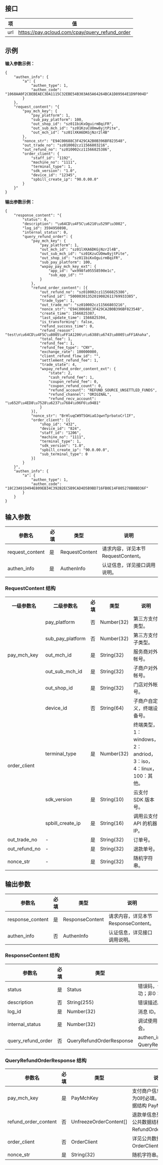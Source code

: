 ## 接口
|项|	值|
|--|--|
url|	https://pay.qcloud.com/cpay/query_refund_order

## 示例
**输入参数示例：**
```
{
	"authen_info": {
		"a": {
			"authen_type": 1,
			"authen_code": "1068AA0F2CBEBEAEC3DA1115C32EBE54B303A65A64264BCA1D89564E1D9F004D"
		}
	},
	"request_content": "{
		"pay_mch_key": {
			"pay_platform": 1,
			"sub_pay_platform": 100,
			"out_shop_id": "sz011biKxOguirmBqiFR",
			"out_sub_mch_id": "sz01KzuCUOmw8yjtPite",
			"out_mch_id": "sz01lXKA6DKGjNzr2l4B"
		},
		"nonce_str": "E94C00688C3F429CA2B0B396BF823548",
		"out_trade_no": "sz010002cz11566803216",
		"out_refund_no": "sz010002cz11566825386",
		"order_client": {
			"staff_id": "1192",
			"machine_no": "1111",
			"terminal_type": 1,
			"sdk_version": "1.0",
			"device_id": "12345",
			"spbill_create_ip": "90.0.00.0"
		}
	}"
}
```
**输出参数示例：**
```
{
	"response_content": "{
		"status": 0,
		"description": "\u64CD\u4F5C\u6210\u529F\u3002",
		"log_id": 3594950898,
		"internal_status": 0,
		"query_refund_order": {
			"pay_mch_key": {
				"pay_platform": 1,
				"out_mch_id": "sz01lXKA6DKGjNzr2l4B",
				"out_sub_mch_id": "sz01KzuCUOmw8yjtPite",
				"out_shop_id": "sz011biKxOguirmBqiFR",
				"sub_pay_platform": 100,
				"wxpay_pay_mch_key_ext": {
					"app_id": "wx998fa95558590e1c",
					"sub_app_id": ""
				}
			},
			"refund_order_content": [{
				"out_refund_no": "sz010002cz11566825386",
				"refund_id": "50000301352019082611769933385",
				"trade_type": 1,
				"out_trade_no": "sz010002cz11566803216",
				"nonce_str": "E94C00688C3F429CA2B0B396BF823548",
				"create_time": 1566825387,
				"last_update_time": 1566825394,
				"is_transforming": false,
				"refund_success_time": 0,
				"refund_reason": "test\n\u64CD\u4F5C\u8005\uFF1A1206\n\u6388\u6743\u8005\uFF1Ahaha",
				"total_fee": 1,
				"refund_fee": 1,
				"refund_fee_type": "CNY",
				"exchange_rate": 100000000,
				"client_refund_flow_id": "",
				"settlement_refund_fee": 1,
				"trade_state": 4,
				"wxpay_refund_order_content_ext": {
					"state": 2,
					"cash_refund_fee": 1,
					"coupon_refund_fee": 0,
					"coupon_refund_count": 0,
					"refund_account": "REFUND_SOURCE_UNSETTLED_FUNDS",
					"refund_channel": "ORIGINAL",
					"refund_recv_account": "\u652F\u4ED8\u7528\u6237\u7684\u96F6\u94B1"
				}
			}],
			"nonce_str": "BrHluqCW9T5GHiaOJqwnTprbatoCrlIF",
			"order_client": [{
				"shop_id": "432",
				"device_id": "824",
				"staff_id": "1206",
				"machine_no": "1111",
				"terminal_type": 1,
				"sdk_version": "1.0",
				"spbill_create_ip": "90.0.00.0",
				"sub_terminal_type": 0
			}]
		}
	}",
	"authen_info": {
		"a": {
			"authen_type": 1,
			"authen_code": "18C23A91D494E809EB34C392B2EC5B9CAD4D5B9BD716FB0E14F805278B0BD36F"
		}
	}
}
```

## 输入参数
| 参数名 | 必填 | 类型 |说明
|---------|---------|---------|-------|
request_content|	是	|RequestContent	|请求内容，详见本节 RequestContent。
authen_info	|是|	AuthenInfo	|认证信息，详见接口调用说明。

### RequestContent 结构
<table class="tg">
  <tr>
    <th class="tg-s268">一级参数名</th>
    <th class="tg-s268">二级参数名</th>
    <th class="tg-s268">必填</th>
    <th class="tg-s268">类型</th>
    <th class="tg-s268">说明</th>
  </tr>
  <tr>
    <td class="tg-0lax" rowspan="5"><a id="manage_tool">pay_mch_key </a></td>
    <td class="tg-s268">pay_platform</td>
    <td class="tg-s268">否</td>
    <td class="tg-s268">Number(32)</td>
    <td class="tg-s268">第三方支付类型。</td>
  </tr>
  <tr> 
    <td class="tg-s268">sub_pay_platform</td>
    <td class="tg-s268">否</td>
    <td class="tg-s268">Number(32) </td>
		<td class="tg-s268">第三方支付子类型。</td>
  </tr>
  <tr>
     <td class="tg-s268">out_mch_id</td>
    <td class="tg-s268">是</td>
    <td class="tg-s268"> String(32)</td>
		<td class="tg-s268">服务商对外帐号。</td>
  </tr>
	<tr>
     <td class="tg-s268">out_sub_mch_id</td>
    <td class="tg-s268">是</td>
    <td class="tg-s268"> String(32)</td>
		<td class="tg-s268">子商户对外帐号。</td>
  </tr>
	<tr>
     <td class="tg-s268">out_shop_id</td>
    <td class="tg-s268">是</td>
    <td class="tg-s268"> String(32)</td>
		<td class="tg-s268">门店对外帐号。</td>
  </tr>
	<tr>
      <td class="tg-s268" rowspan="4">order_client</td>
    <td class="tg-s268">device_id</td>
    <td class="tg-s268">否</td>
    <td class="tg-s268">String(64)	</td>
		<td class="tg-s268"> 子商户自定义，终端设备号。</td>
  </tr>
	 <tr>
      <td class="tg-s268">terminal_type </td>
    <td class="tg-s268">是</td>
    <td class="tg-s268">Number(32)	</td>
		<td class="tg-s268">终端类型，1：windows，2：andriod，3：iso，4：linux，100：其他。</td>
  </tr>
	<tr>
      <td class="tg-s268">sdk_version</td>
    <td class="tg-s268">是</td>
    <td class="tg-s268">String(10)	</td>
		<td class="tg-s268">云支付 SDK 版本号。</td>
  </tr>
	<tr>
      <td class="tg-s268">spbill_create_ip</td>
    <td class="tg-s268">是</td>
    <td class="tg-s268">String(16)	</td>
		<td class="tg-s268">调用云支付 API 的机器 IP。</td>
  </tr>
	<tr> 
      <td class="tg-s268">out_trade_no</td>
		<td class="tg-s268">-</td>
    <td class="tg-s268">是</td>
    <td class="tg-s268">String(32)</td>
		<td class="tg-s268">订单号。</td>
  </tr>
	<tr>
    <td class="tg-s268">out_refund_no</td>
		<td class="tg-s268">-</td>
    <td class="tg-s268">是</td>
    <td class="tg-s268">String(32)	</td>
		<td class="tg-s268">退款单号。</td>
  </tr>
	<tr>
    <td class="tg-s268">nonce_str</td>
		<td class="tg-s268">-</td>
    <td class="tg-s268">是</td>
    <td class="tg-s268">String(32)	</td>
		<td class="tg-s268">随机字符串。</td>
  </tr>
</table>

## 输出参数
|参数名 | 	必填 |类型 |	说明|
|---------|---------|---------|-----|
response_content|	是|	ResponseContent	|请求内容，详见本节 ResponseContent。
authen_info|	否	|AuthenInfo	|认证信息，详见接口调用说明。

### ResponseContent 结构
|参数名 | 	必填 |类型 |	说明
|---------|---------|---------|-----|
status	|是	|Status	|错误码，详见 Status。0：成功；非0：失败。
description|	否	|String(255)|	错误描述。
log_id|	是	|Number(32)	|消息 ID。
internal_status|	是|	Number(32)	|调试使用，调用者可以不予理会。
query_refund_order|	否|	QueryRefundOrderResponse|	authen_info 存在时必填。详见 QueryRefundOrderResponse。

### QueryRefundOrderResponse 结构
|参数名 | 	必填 |类型 |	说明
|---------|---------|---------|-----|
pay_mch_key|	是	|PayMchKey	|支付商户信息，status 为0时必填。详见公共数据结构 PayMchKey。
refund_order_content|	否	|UnfreezeOrderContent[]|	退款单信息列表，详见公共数据结构 RefundOrderContent。
order_client	|否|	OrderClient|	详见公共数据结构 OrderClient。
nonce_str	|是	|String(32)|	随机字符串。
